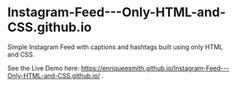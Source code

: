 # Instagram-Feed---Only-HTML-and-CSS.github.io

Simple Instagram Feed with captions and hashtags built using only HTML and CSS.

See the Live Demo here: https://enriqueesmith.github.io/Instagram-Feed---Only-HTML-and-CSS.github.io/ .
